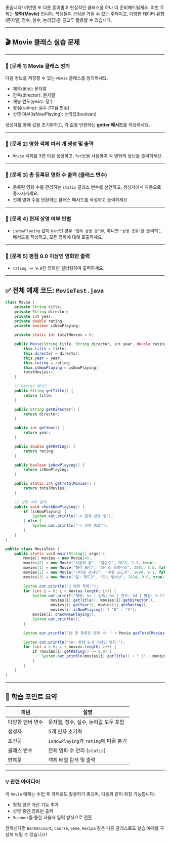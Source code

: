 좋습니다! 이번엔 또 다른 흥미롭고 현실적인 클래스를 하나 더 준비해드릴게요. 이번 주제는 **영화(Movie)** 입니다. 학생들이 관심을 가질 수 있는 주제이고, 다양한 데이터 유형(문자열, 정수, 실수, 논리값)을 골고루 활용할 수 있습니다.

---

## 🎬 **Movie 클래스 실습 문제**

---

### 🔰 **\[문제 1] Movie 클래스 정의**

다음 정보를 저장할 수 있는 `Movie` 클래스를 정의하세요.

- 제목(title): 문자열
- 감독(director): 문자열
- 개봉 연도(year): 정수
- 평점(rating): 실수 (10점 만점)
- 상영 여부(isNowPlaying): 논리값(boolean)

생성자를 통해 값을 초기화하고, 각 값을 반환하는 **getter 메서드**를 작성하세요.

---

### 🔰 **\[문제 2] 영화 객체 여러 개 생성 및 출력**

- `Movie` 객체를 3편 이상 생성하고, `for`문을 사용하여 각 영화의 정보를 출력하세요.

---

### 🔰 **\[문제 3] 총 등록된 영화 수 출력 (클래스 변수)**

- 등록된 영화 수를 관리하는 `static` 클래스 변수를 선언하고, 생성자에서 자동으로 증가시키세요.
- 전체 영화 수를 반환하는 클래스 메서드를 작성하고 출력하세요.

---

### 🔰 **\[문제 4] 현재 상영 여부 판별**

- `isNowPlaying` 값이 true인 경우 `"현재 상영 중"`을, 아니면 `"상영 종료"`를 출력하는 메서드를 작성하고, 모든 영화에 대해 호출하세요.

---

### 🔰 **\[문제 5] 평점 9.0 이상인 영화만 출력**

- `rating >= 9.0`인 영화만 필터링하여 출력하세요.

---

## ✅ 전체 예제 코드: `MovieTest.java`

```java
class Movie {
    private String title;
    private String director;
    private int year;
    private double rating;
    private boolean isNowPlaying;

    private static int totalMovies = 0;

    public Movie(String title, String director, int year, double rating, boolean isNowPlaying) {
        this.title = title;
        this.director = director;
        this.year = year;
        this.rating = rating;
        this.isNowPlaying = isNowPlaying;
        totalMovies++;
    }

    // Getter 메서드
    public String getTitle() {
        return title;
    }

    public String getDirector() {
        return director;
    }

    public int getYear() {
        return year;
    }

    public double getRating() {
        return rating;
    }

    public boolean isNowPlaying() {
        return isNowPlaying;
    }

    public static int getTotalMovies() {
        return totalMovies;
    }

    // 상영 여부 출력
    public void checkNowPlaying() {
        if (isNowPlaying) {
            System.out.println("-> 현재 상영 중");
        } else {
            System.out.println("-> 상영 종료");
        }
    }
}
```

```java
public class MovieTest {
    public static void main(String[] args) {
        Movie[] movies = new Movie[4];
        movies[0] = new Movie("서울의 봄", "김성수", 2023, 9.3, true);
        movies[1] = new Movie("해리 포터", "크리스 콜럼버스", 2001, 8.5, false);
        movies[2] = new Movie("이터널 선샤인", "미셸 공드리", 2004, 9.1, false);
        movies[3] = new Movie("듄: 파트2", "드니 빌뇌브", 2024, 9.0, true);

        System.out.println("🎥 영화 목록:");
        for (int i = 0; i < movies.length; i++) {
            System.out.printf("제목: %s | 감독: %s | 연도: %d | 평점: %.1f | 상영 여부: %s\n",
                    movies[i].getTitle(), movies[i].getDirector(),
                    movies[i].getYear(), movies[i].getRating(),
                    movies[i].isNowPlaying() ? "O" : "X");
            movies[i].checkNowPlaying();
            System.out.println();
        }

        System.out.println("🎞️ 총 등록된 영화 수: " + Movie.getTotalMovies() + "편");

        System.out.println("\n⭐ 평점 9.0 이상인 영화:");
        for (int i = 0; i < movies.length; i++) {
            if (movies[i].getRating() >= 9.0) {
                System.out.println(movies[i].getTitle() + " (" + movies[i].getRating() + ")");
            }
        }
    }
}
```

---

## 🎯 학습 포인트 요약

| 개념             | 설명                                  |
| ---------------- | ------------------------------------- |
| 다양한 멤버 변수 | 문자열, 정수, 실수, 논리값 모두 포함  |
| 생성자           | 5개 인자 초기화                       |
| 조건문           | `isNowPlaying`과 `rating`에 따른 분기 |
| 클래스 변수      | 전체 영화 수 관리 (`static`)          |
| 반복문           | 객체 배열 탐색 및 출력                |

---

### 💡 관련 아이디어

이 `Movie` 예제는 수업 후 과제로도 활용하기 좋으며, 다음과 같이 확장 가능합니다:

- 평점 평균 계산 기능 추가
- 상영 중인 영화만 출력
- `Scanner`를 통한 사용자 입력 방식으로 전환

원하신다면 `BankAccount`, `Course`, `Game`, `Recipe` 같은 다른 클래스로도 실습 예제를 구성해 드릴 수 있습니다!
